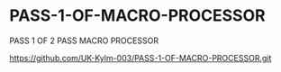 # PASS-1-OF-MACRO-PROCESSOR
PASS 1 OF 2 PASS MACRO PROCESSOR

https://github.com/UK-Kylm-003/PASS-1-OF-MACRO-PROCESSOR.git
